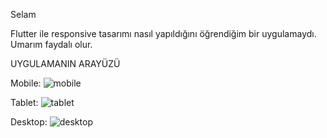 Selam 

Flutter ile responsive tasarımı nasıl yapıldığını öğrendiğim bir uygulamaydı. Umarım faydalı olur.

UYGULAMANIN ARAYÜZÜ

Mobile:
![mobile](https://user-images.githubusercontent.com/97678425/179396070-505fc0f6-4755-4f65-9aed-de4638e05d9f.png)

Tablet:
![tablet](https://user-images.githubusercontent.com/97678425/179396078-6fd05c48-94fc-4ff2-a581-57f275126083.png)

Desktop:
![desktop](https://user-images.githubusercontent.com/97678425/179396083-d291a957-5d6e-41a4-b9ac-7d9686ac23b4.png)

